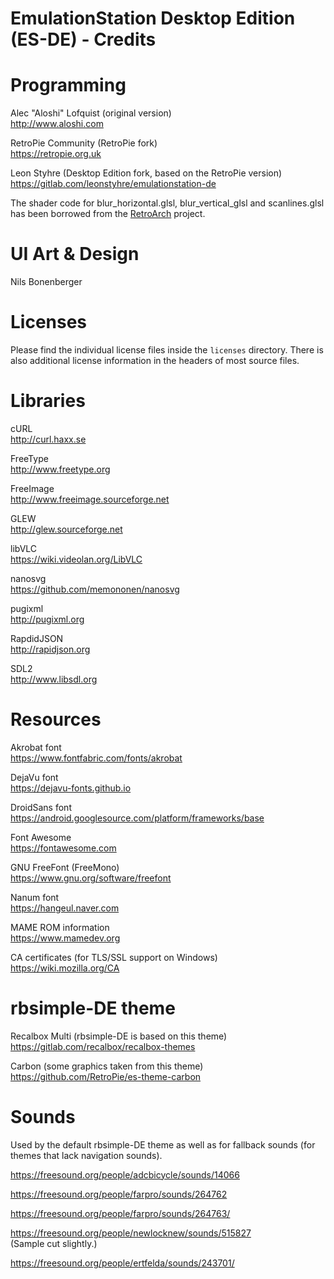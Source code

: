# EmulationStation Desktop Edition (ES-DE) - Credits

# Programming

Alec "Aloshi" Lofquist (original version) \
http://www.aloshi.com

RetroPie Community (RetroPie fork) \
https://retropie.org.uk

Leon Styhre (Desktop Edition fork, based on the RetroPie version) \
https://gitlab.com/leonstyhre/emulationstation-de

The shader code for blur_horizontal.glsl, blur_vertical_glsl and scanlines.glsl has been borrowed from the [RetroArch](https://www.retroarch.com) project.


# UI Art & Design

Nils Bonenberger


# Licenses

Please find the individual license files inside the `licenses` directory. There is also additional license information in the headers of most source files.


# Libraries

cURL \
http://curl.haxx.se

FreeType \
http://www.freetype.org

FreeImage \
http://www.freeimage.sourceforge.net

GLEW \
http://glew.sourceforge.net

libVLC \
https://wiki.videolan.org/LibVLC

nanosvg \
https://github.com/memononen/nanosvg

pugixml \
http://pugixml.org

RapdidJSON \
http://rapidjson.org

SDL2 \
http://www.libsdl.org


# Resources

Akrobat font \
https://www.fontfabric.com/fonts/akrobat

DejaVu font \
https://dejavu-fonts.github.io

DroidSans font \
https://android.googlesource.com/platform/frameworks/base

Font Awesome \
https://fontawesome.com

GNU FreeFont (FreeMono) \
https://www.gnu.org/software/freefont

Nanum font \
https://hangeul.naver.com

MAME ROM information \
https://www.mamedev.org

CA certificates (for TLS/SSL support on Windows) \
https://wiki.mozilla.org/CA


# rbsimple-DE theme

Recalbox Multi (rbsimple-DE is based on this theme) \
https://gitlab.com/recalbox/recalbox-themes

Carbon (some graphics taken from this theme) \
https://github.com/RetroPie/es-theme-carbon


# Sounds

Used by the default rbsimple-DE theme as well as for fallback sounds (for themes that lack navigation sounds).

https://freesound.org/people/adcbicycle/sounds/14066

https://freesound.org/people/farpro/sounds/264762

https://freesound.org/people/farpro/sounds/264763/

https://freesound.org/people/newlocknew/sounds/515827 \
(Sample cut slightly.)

https://freesound.org/people/ertfelda/sounds/243701/

